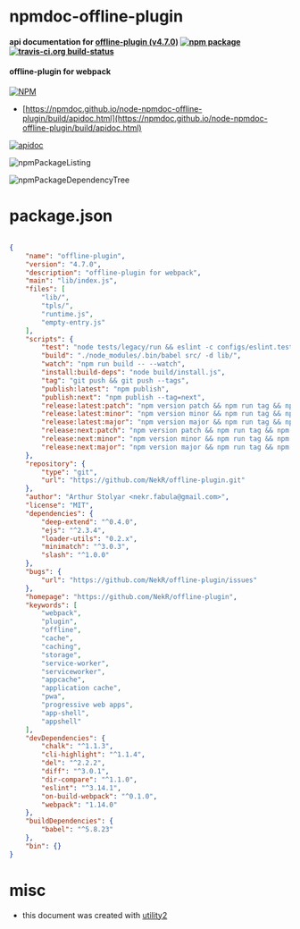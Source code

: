 # npmdoc-offline-plugin

#### api documentation for  [offline-plugin (v4.7.0)](https://github.com/NekR/offline-plugin)  [![npm package](https://img.shields.io/npm/v/npmdoc-offline-plugin.svg?style=flat-square)](https://www.npmjs.org/package/npmdoc-offline-plugin) [![travis-ci.org build-status](https://api.travis-ci.org/npmdoc/node-npmdoc-offline-plugin.svg)](https://travis-ci.org/npmdoc/node-npmdoc-offline-plugin)

#### offline-plugin for webpack

[![NPM](https://nodei.co/npm/offline-plugin.png?downloads=true&downloadRank=true&stars=true)](https://www.npmjs.com/package/offline-plugin)

- [https://npmdoc.github.io/node-npmdoc-offline-plugin/build/apidoc.html](https://npmdoc.github.io/node-npmdoc-offline-plugin/build/apidoc.html)

[![apidoc](https://npmdoc.github.io/node-npmdoc-offline-plugin/build/screenCapture.buildCi.browser.%252Ftmp%252Fbuild%252Fapidoc.html.png)](https://npmdoc.github.io/node-npmdoc-offline-plugin/build/apidoc.html)

![npmPackageListing](https://npmdoc.github.io/node-npmdoc-offline-plugin/build/screenCapture.npmPackageListing.svg)

![npmPackageDependencyTree](https://npmdoc.github.io/node-npmdoc-offline-plugin/build/screenCapture.npmPackageDependencyTree.svg)



# package.json

```json

{
    "name": "offline-plugin",
    "version": "4.7.0",
    "description": "offline-plugin for webpack",
    "main": "lib/index.js",
    "files": [
        "lib/",
        "tpls/",
        "runtime.js",
        "empty-entry.js"
    ],
    "scripts": {
        "test": "node tests/legacy/run && eslint -c configs/eslint.tests.json 'tests/**/**.js'",
        "build": "./node_modules/.bin/babel src/ -d lib/",
        "watch": "npm run build -- --watch",
        "install:build-deps": "node build/install.js",
        "tag": "git push && git push --tags",
        "publish:latest": "npm publish",
        "publish:next": "npm publish --tag=next",
        "release:latest:patch": "npm version patch && npm run tag && npm run publish:latest",
        "release:latest:minor": "npm version minor && npm run tag && npm run publish:latest",
        "release:latest:major": "npm version major && npm run tag && npm run publish:latest",
        "release:next:patch": "npm version patch && npm run tag && npm run publish:next",
        "release:next:minor": "npm version minor && npm run tag && npm run publish:next",
        "release:next:major": "npm version major && npm run tag && npm run publish:next"
    },
    "repository": {
        "type": "git",
        "url": "https://github.com/NekR/offline-plugin.git"
    },
    "author": "Arthur Stolyar <nekr.fabula@gmail.com>",
    "license": "MIT",
    "dependencies": {
        "deep-extend": "^0.4.0",
        "ejs": "^2.3.4",
        "loader-utils": "0.2.x",
        "minimatch": "^3.0.3",
        "slash": "^1.0.0"
    },
    "bugs": {
        "url": "https://github.com/NekR/offline-plugin/issues"
    },
    "homepage": "https://github.com/NekR/offline-plugin",
    "keywords": [
        "webpack",
        "plugin",
        "offline",
        "cache",
        "caching",
        "storage",
        "service-worker",
        "serviceworker",
        "appcache",
        "application cache",
        "pwa",
        "progressive web apps",
        "app-shell",
        "appshell"
    ],
    "devDependencies": {
        "chalk": "^1.1.3",
        "cli-highlight": "^1.1.4",
        "del": "^2.2.2",
        "diff": "^3.0.1",
        "dir-compare": "^1.1.0",
        "eslint": "^3.14.1",
        "on-build-webpack": "^0.1.0",
        "webpack": "1.14.0"
    },
    "buildDependencies": {
        "babel": "^5.8.23"
    },
    "bin": {}
}
```



# misc
- this document was created with [utility2](https://github.com/kaizhu256/node-utility2)
